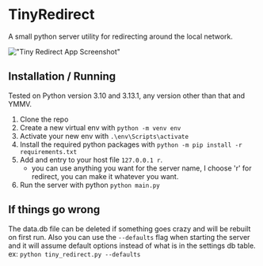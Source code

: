# TinyRedirect
A small python server utility for redirecting around the local network.

!["Tiny Redirect App Screenshot"](imgs/tr1.jpg)

## Installation / Running

Tested on Python version 3.10 and 3.13.1, any version other than that and YMMV.

1. Clone the repo
2. Create a new virtual env with `python -m venv env`
3. Activate your new env with `.\env\Scripts\activate`
4. Install the required python packages with `python -m pip install -r requirements.txt`
5. Add and entry to your host file `127.0.0.1 r`.
   - you can use anything you want for the server name, I choose 'r' for redirect, you can make it whatever you want. 
6. Run the server with python `python main.py`

## If things go wrong

The data.db file can be deleted if something goes crazy and will be rebuilt on first run.
Also you can use the `--defaults` flag when starting the server and it will assume default options instead of what is in the settings db table.
ex: `python tiny_redirect.py --defaults`
